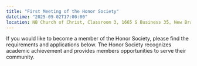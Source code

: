 ```yaml
---
title: "First Meeting of the Honor Society"
datetime: "2025-09-02T17:00:00"
location: NB Church of Christ, Classroom 3, 1665 S Business 35, New Braunfels, TX, 71830
---
```

If you would like to become a member of the Honor Society, please find the requirements and applications below. The Honor Society recognizes academic achievement and provides members opportunities to serve their community.